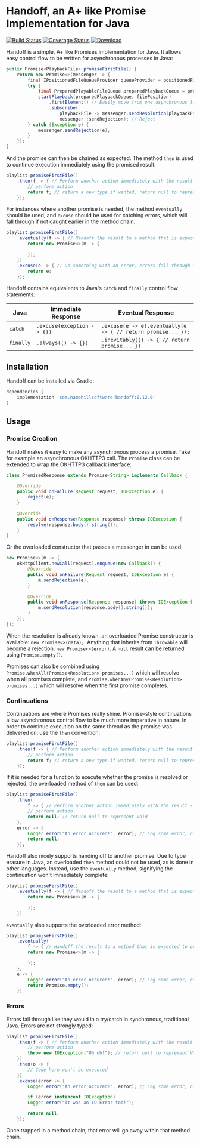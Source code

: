 # Handoff, an A+ like Promise Implementation for Java

[![Build Status](https://travis-ci.com/namehillsoftware/handoff.svg?branch=master)](https://travis-ci.com/namehillsoftware/handoff) [![Coverage Status](https://coveralls.io/repos/github/namehillsoftware/handoff/badge.svg)](https://coveralls.io/github/namehillsoftware/handoff) [![Download](https://api.bintray.com/packages/dvedvick/maven/handoff/images/download.svg)](https://bintray.com/dvedvick/maven/handoff/_latestVersion)

Handoff is a simple, A+ like Promises implementation for Java. It allows easy control flow to be written for asynchronous processes in Java:

```java
public Promise<PlaybackFile> promiseFirstFile() {
    return new Promise<>(messenger -> {
        final IPositionedFileQueueProvider queueProvider = positionedFileQueueProviders.get(nowPlaying.isRepeating);
        try {
            final PreparedPlayableFileQueue preparedPlaybackQueue = preparedPlaybackQueueResourceManagement.initializePreparedPlaybackQueue(queueProvider.provideQueue(playlist, playlistPosition));
            startPlayback(preparedPlaybackQueue, filePosition)
                .firstElement() // Easily move from one asynchronous library (RxJava) to Handoff
                .subscribe(
                    playbackFile -> messenger.sendResolution(playbackFile.asPositionedFile()), // Resolve
                    messenger::sendRejection); // Reject
        } catch (Exception e) {
            messenger.sendRejection(e);
        }
    });
}
```

And the promise can then be chained as expected. The method `then` is used to continue execution immediately using the promised result:

```java
playlist.promiseFirstFile()
    .then(f -> { // Perform another action immediately with the result - this continues on the same thread the result was returned on
        // perform action
        return f; // return a new type if wanted, return null to represent Void
    });
```

For instances where another promise is needed, the method `eventually` should be used, and `excuse` should be used for catching errors, which will fall through if not caught earlier in the method chain.

```java
playlist.promiseFirstFile()
    .eventually(f -> { // Handoff the result to a method that is expected to produce a new promise
        return new Promise<>(m -> {

        });
    })
    .excuse(e -> { // Do something with an error, errors fall through from the top, like with try/catch
        return e;
    });
```

Handoff contains equivalents to Java's `catch` and `finally` control flow statements:

| Java      | Immediate Response         | Eventual Response                                            |
|-----------|----------------------------|--------------------------------------------------------------|
| `catch`   | `.excuse(exception -> {})` | `.excuse(e -> e).eventually(e -> { // return promise... });` |
| `finally` | `.always(() -> {})`        | `.inevitably(() -> { // return promise... })`                |

## Installation

Handoff can be installed via Gradle:

```gradle
dependencies {
    implementation 'com.namehillsoftware:handoff:0.12.0'
}
```

## Usage

### Promise Creation

Handoff makes it easy to make any asynchronous process a promise. Take for example an asynchronous OKHTTP3 call. The `Promise` class can be extended to wrap the OKHTTP3 callback interface:

```java
class PromisedResponse extends Promise<String> implements Callback {

    @Override
    public void onFailure(Request request, IOException e) {
        reject(e);
    }

    @Override
    public void onResponse(Response response) throws IOException {
        resolve(response.body().string());
    }
}
```

Or the overloaded constructor that passes a messenger in can be used:

```java
new Promise<>(m -> {
    okHttpClient.newCall(request).enqueue(new Callback() {
        @Override
        public void onFailure(Request request, IOException e) {
            m.sendRejection(e);
        }

        @Override
        public void onResponse(Response response) throws IOException {
            m.sendResolution(response.body().string());
        }
    });
});
```

When the resolution is already known, an overloaded Promise constructor is available: `new Promise<>(data);`. Anything that inherits from `Throwable` will become a rejection: `new Promise<>(error)`. A `null` result can be returned using `Promise.empty()`.

Promises can also be combined using `Promise.whenAll(Promise<Resolution> promises...)` which will resolve when all promises complete, and `Promise.whenAny(Promise<Resolution> promises...)` which will resolve when the first promise completes.

### Continuations

Continuations are where Promises really shine. Promise-style continuations allow asynchronous control flow to be much more imperative in nature. In order to continue execution on the same thread as the promise was delivered on, use the `then` convention:

```java
playlist.promiseFirstFile()
    .then(f -> { // Perform another action immediately with the result - this continues on the same thread the result was returned on
        // perform action
        return f; // return a new type if wanted, return null to represent Void
    });
```

If it is needed for a function to execute whether the promise is resolved or rejected, the overloaded method of `then` can be used:

```java
playlist.promiseFirstFile()
    .then(
        f -> { // Perform another action immediately with the result - this continues on the same thread the result was returned on
        // perform action
        return null; // return null to represent Void
    },
    error -> {
        Logger.error("An error occured!", error); // Log some error, continue on as normal
        return null;
    });
```

Handoff also nicely supports handing off to another promise. Due to type erasure in Java, an overloaded `then` method could not be used, as is done in other languages. Instead, use the `eventually` method, signifying the continuation won't immediately complete:

```java
playlist.promiseFirstFile()
    .eventually(f -> { // Handoff the result to a method that is expected to produce a new promise
        return new Promise<>(m -> {

        });
    })
```

`eventually` also supports the overloaded error method:

```java
playlist.promiseFirstFile()
    .eventually(
        f -> { // Handoff the result to a method that is expected to produce a new promise
        return new Promise<>(m -> {

        });
    },
    e -> {
        Logger.error("An error occured!", error); // Log some error, continue on as normal
        return Promise.empty();
    })
```

### Errors

Errors fall through like they would in a try/catch in synchronous, traditional Java. Errors are not strongly typed:

```java
playlist.promiseFirstFile()
    .then(f -> { // Perform another action immediately with the result - this continues on the same thread the result was returned on
        // perform action
        throw new IOException("Uh oh!"); // return null to represent Void
    })
    .then(o -> {
        // Code here won't be executed
    })
    .excuse(error -> {
        Logger.error("An error occured!", error); // Log some error, continue on as normal

        if (error instanceof IOException)
        Logger.error("It was an IO Error too!");

        return null;
    });
```

Once trapped in a method chain, that error will go away within that method chain.
